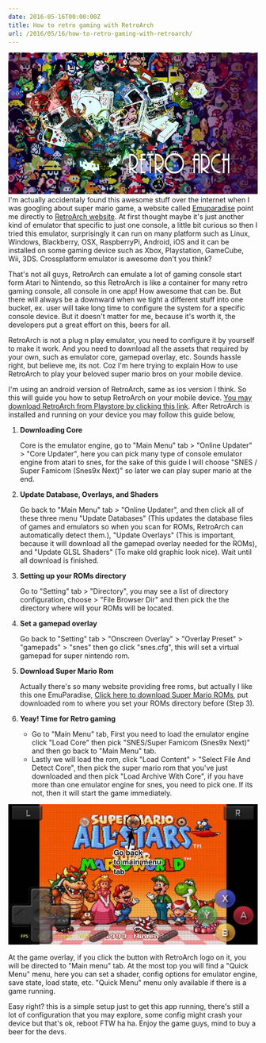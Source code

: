```yaml
---
date: 2016-05-16T00:00:00Z
title: How to retro gaming with RetroArch
url: /2016/05/16/how-to-retro-gaming-with-retroarch/
---
```

![RetroArch retro gaming](/images/retroarchgaming.jpg) I'm actually accidentaly found this awesome stuff over the internet when I was googling about super mario game, a website called [Emuparadise](www.emuparadise.me/
) point me directly to [RetroArch website](http://www.libretro.com/index.php/home-2/). At first thought maybe it's just another kind of emulator that specific to just one console, a little bit curious so then I tried this emulator, surprisingly it can run on many platform such as Linux, Windows, Blackberry, OSX, RaspberryPi, Android, iOS and it can be installed on some gaming device such as Xbox, Playstation, GameCube, Wii, 3DS. Crossplatform emulator is awesome don't you think?

That's not all guys, RetroArch can emulate a lot of gaming console start form Atari to Nintendo, so this RetroArch is like a container for many retro gaming console, all console in one app! How awesome that can be. But there will always be a downward when we tight a different stuff into one bucket, ex. user will take long time to configure the system for a specific console device. But it doesn't matter for me, because it's worth it, the developers put a great effort on this, beers for all. 

RetroArch is not a plug n play emulator, you need to configure it by yourself to make it work. And you need to download all the assets that required by your own, such as emulator core, gamepad overlay, etc. Sounds hassle right, but believe me, its not. Coz I'm here trying to explain How to use RetroArch to play your beloved super mario bros on your mobile device. 

I'm using an android version of RetroArch, same as ios version I think. So this will guide you how to setup RetroArch on your mobile device. [You may download RetroArch from Playstore by clicking this link](https://play.google.com/store/apps/details?id=com.retroarch). After RetroArch is installed and running on your device you may follow this guide below,

1. **Downloading Core**
   
    Core is the emulator engine, go to "Main Menu" tab > "Online Updater" > "Core Updater", here you can pick many type of console emulator engine from atari to snes, for the sake of this guide I will choose "SNES / Super Famicom (Snes9x Next)" so later we can play super mario at the end.

2. **Update Database, Overlays, and Shaders**
   
    Go back to "Main Menu" tab > "Online Updater", and then click all of these three menu "Update Databases" (This updates the database files of games and emulators so when you scan for ROMs, RetroArch can automatically detect them.), "Update Overlays" (This is important, because it will download all the gamepad overlay needed for the ROMs), and "Update GLSL Shaders" (To make old graphic look nice). Wait until all download is finished.

3. **Setting up your ROMs directory**
   
    Go to "Setting" tab > "Directory", you may see a list of directory configuration, choose > "File Browser Dir" and then pick the the directory where will your ROMs will be located.

4. **Set a gamepad overlay**
   
    Go back to "Setting" tab > "Onscreen Overlay" > "Overlay Preset" > "gamepads" > "snes" then go click "snes.cfg", this will set a virtual gamepad for super nintendo rom.

5. **Download Super Mario Rom**
    
    Actually there's so many website providing free roms, but actually I like this one EmuParadise, [Click here to download Super Mario ROMs](http://www.emuparadise.me/Super_Nintendo_Entertainment_System_(SNES)_ROMs/Super_Mario_All-Stars_+_Super_Mario_World_(USA)/35738-download), put downloaded rom to where you set your ROMs directory before (Step 3).

6. **Yeay! Time for Retro gaming**   
     * Go to "Main Menu" tab, First you need to load the emulator engine click "Load Core" then pick "SNES/Super Famicom (Snes9x Next)" and then go back to "Main Menu" tab. 
     * Lastly we will load the rom, click "Load Content" > "Select File And Detect Core", then pick the super mario rom that you've just downloaded and then pick "Load Archive With Core", if you have more than one emulator engine for snes, you need to pick one. If its not, then it will start the game immediately.   

![RetroArch retro gaming](/images/screenshotsnessupermairoretroarch.jpg)

At the game overlay, if you click the button with RetroArch logo on it, you will be directed to "Main menu" tab. At the most top you will find a "Quick Menu" menu, here you can set a shader, config options for emulator engine, save state, load state, etc. "Quick Menu" menu only available if there is a game running.

Easy right? this is a simple setup just to get this app running, there's still a lot of configuration that you may explore, some config might crash your device but that's ok, reboot FTW ha ha. Enjoy the game guys, mind to buy a beer for the devs.


